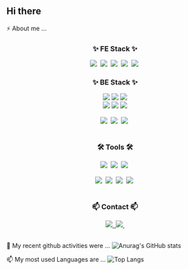 ## Hi there

<!--
**minzix/minzix** is a ✨ _special_ ✨ repository because its `README.md` (this file) appears on your GitHub profile.

Here are some ideas to get you started:

- 🌱 I’m currently learning ...
- 👯 I’m looking to collaborate on ...
- 🤔 I’m looking for help with ...
- 💬 Ask me about ...
- ⚡ Fun fact: ...
-->

⚡ About me ... 
<h3 align="center">✨ FE Stack ✨</h3>
<div align="center"> <!--FE-->
  <img src="https://img.shields.io/badge/react-20232a.svg?style=for-the-badge&logo=react&logoColor=61DAFB" />&nbsp <!-- react-->
  <img src="https://img.shields.io/badge/javascript-F7DF1E.svg?style=for-the-badge&logo=javascript&logoColor=20232a" />&nbsp <!-- js-->
  <img src="https://img.shields.io/badge/html5-E34F26.svg?style=for-the-badge&logo=html5&logoColor=white" />&nbsp <!-- html-->
  <img src="https://img.shields.io/badge/css3-1572B6.svg?style=for-the-badge&logo=css3&logoColor=white" />&nbsp <!-- css-->
  <img src="https://img.shields.io/badge/Vue.js-35495E?style=for-the-badge&logo=vue.js&logoColor=4FC08D" />&nbsp
</div>

<h3 align="center">✨ BE Stack ✨</h3>
<div align="center"> <!--js be: express, mongoDB, node.js-->
  <img src = "https://img.shields.io/badge/Node.js-43853D?style=for-the-badge&logo=node.js&logoColor=white" /> <!--node-->
  <img src="https://img.shields.io/badge/Express.js-404D59?style=for-the-badge"/> <!--express-->
  <img src ="https://img.shields.io/badge/MongoDB-4EA94B?style=for-the-badge&logo=mongodb&logoColor=white" /> <!--mongoDB-->
</div>

<div align="center"> <!--BE: java, spring, mysql-->
  <img src="https://img.shields.io/badge/Java-ED8B00?style=for-the-badge&logo=openjdk&logoColor=white"/> <!--java-->
  <img src="	https://img.shields.io/badge/Spring-6DB33F?style=for-the-badge&logo=spring&logoColor=white" />
  <img src="https://img.shields.io/badge/MySQL-00000F?style=for-the-badge&logo=mysql&logoColor=white" />
</div>

<br>

<div align="center">  <!--AI-->
  <img src="https://img.shields.io/badge/python-3670A0?style=for-the-badge&logo=python&logoColor=ffdd54" />&nbsp
  <img src="https://img.shields.io/badge/pandas-150458.svg?style=for-the-badge&logo=pandas&logoColor=white" />&nbsp
  <img src="https://img.shields.io/badge/numpy-4d77cf.svg?style=for-the-badge&logo=numpy&logoColor=white" />&nbsp
</div>

<br>

<h3 align="center">🛠 Tools 🛠</h3>
<div align="center">  <!--git, github, notion, figma, vscode, jupyter-->
  <img src="https://img.shields.io/badge/git-F05033.svg?style=for-the-badge&logo=git&logoColor=white" />&nbsp 
  <img src="https://img.shields.io/badge/github-181717.svg?style=for-the-badge&logo=github&logoColor=white" />&nbsp
  <img src="https://img.shields.io/badge/Notion-F3F3F3.svg?style=for-the-badge&logo=notion&logoColor=black" />&nbsp
</div>

<br>

<div align="center">
    <img src="https://img.shields.io/badge/figma-F24E1E.svg?style=for-the-badge&logo=figma&logoColor=white" />&nbsp
  <img src="https://img.shields.io/badge/VSCode-2C2C32.svg?style=for-the-badge&logo=visual-studio-code&logoColor=22ABF3" />&nbsp
  <img src="https://img.shields.io/badge/jupyter-2C2C32.svg?style=for-the-badge&logo=jupyter&logoColor=F37726" />&nbsp
  <img 
      src = "https://img.shields.io/badge/Discord-7289DA?style=for-the-badge&logo=discord&logoColor=white"/>&nbsp
</div>

<br>

<h3 align="center">📫 Contact 📫</h3>
<div align="center">
  <a href="https://velog.io/@minjikim/series">
    <img src="https://img.shields.io/badge/Velog-1EBC8F?style=for-the-badge&logo=velog&logoColor=white" />&nbsp
  </a>
  <a href="mailto:minzikx@gmail.com">
    <img
      src="https://img.shields.io/badge/minzikx@gmail.com-D14836?style=for-the-badge&logo=gmail&logoColor=white"/>&nbsp
  </a>
</div>

<br>


🔭 My recent github activities were ... 
![Anurag's GitHub stats](https://github-readme-stats.vercel.app/api?username=minzix&theme=graywhite&show_icons=true)

📫 My most used Languages are ... 
![Top Langs](https://github-readme-stats.vercel.app/api/top-langs/?username=minzix&layout=compact)
